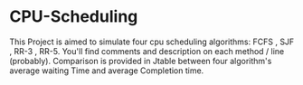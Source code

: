 # CPU-Scheduling
This Project is aimed to simulate four cpu scheduling algorithms: FCFS , SJF , RR-3 , RR-5. You'll find comments and description on each method / line (probably).
Comparison is provided in Jtable between four algorithm's average waiting Time and average Completion time.
